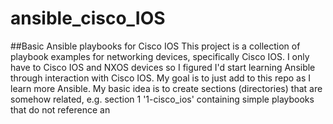 # ansible_cisco_IOS
##Basic Ansible playbooks for Cisco IOS
This project is a collection of playbook examples for networking devices, specifically Cisco IOS.  I only have to Cisco IOS and NXOS devices so I figured I'd start learning Ansible through interaction with Cisco IOS.  My goal is to just add to this repo as I learn more Ansible.  My basic idea is to create sections (directories) that are somehow related, e.g. section 1 '1-cisco_ios' containing simple playbooks that do not reference an
